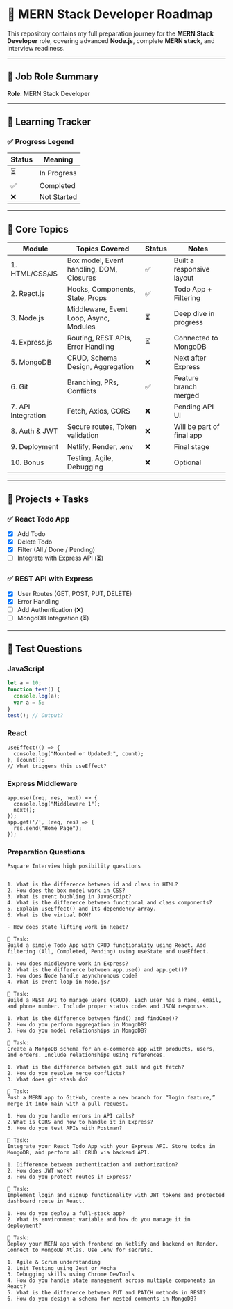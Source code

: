 # 🚀 MERN Stack Developer Roadmap

This repository contains my full preparation journey for the **MERN Stack Developer** role, covering advanced **Node.js**, complete **MERN stack**, and interview readiness.

---

## 🧩 Job Role Summary

**Role**: MERN Stack Developer  


---

## 🧠 Learning Tracker

### ✅ Progress Legend
| Status | Meaning         |
|--------|-----------------|
| ⏳     | In Progress     |
| ✅     | Completed       |
| ❌     | Not Started     |

---

## 🧱 Core Topics

| Module | Topics Covered | Status | Notes |
|--------|----------------|--------|-------|
| 1. HTML/CSS/JS | Box model, Event handling, DOM, Closures | ✅ | Built a responsive layout |
| 2. React.js | Hooks, Components, State, Props | ✅ | Todo App + Filtering |
| 3. Node.js | Middleware, Event Loop, Async, Modules | ⏳ | Deep dive in progress |
| 4. Express.js | Routing, REST APIs, Error Handling | ⏳ | Connected to MongoDB |
| 5. MongoDB | CRUD, Schema Design, Aggregation | ❌ | Next after Express |
| 6. Git | Branching, PRs, Conflicts | ✅ | Feature branch merged |
| 7. API Integration | Fetch, Axios, CORS | ❌ | Pending API UI |
| 8. Auth & JWT | Secure routes, Token validation | ❌ | Will be part of final app |
| 9. Deployment | Netlify, Render, .env | ❌ | Final stage |
| 10. Bonus | Testing, Agile, Debugging | ❌ | Optional |

---

## 📁 Projects + Tasks

### ✅ React Todo App
- [x] Add Todo
- [x] Delete Todo
- [x] Filter (All / Done / Pending)
- [ ] Integrate with Express API (⏳)

### ✅ REST API with Express
- [x] User Routes (GET, POST, PUT, DELETE)
- [x] Error Handling
- [ ] Add Authentication (❌)
- [ ] MongoDB Integration (⏳)

---

## 🧪 Test Questions

### JavaScript
```javascript
let a = 10;
function test() {
  console.log(a);
  var a = 5;
}
test(); // Output?
```

### React

``` 
useEffect(() => {
  console.log("Mounted or Updated:", count);
}, [count]);
// What triggers this useEffect?
```

### Express Middleware

``` 
app.use((req, res, next) => {
  console.log("Middleware 1");
  next();
});
app.get('/', (req, res) => {
  res.send("Home Page");
});
```


### Preparation Questions 
```
Psquare Interview high posibility questions 


1. What is the difference between id and class in HTML?
2. How does the box model work in CSS?
3. What is event bubbling in JavaScript?
4. What is the difference between functional and class components?
5. Explain useEffect() and its dependency array.
6. What is the virtual DOM?

- How does state lifting work in React?

🧪 Task:
Build a simple Todo App with CRUD functionality using React. Add filtering (All, Completed, Pending) using useState and useEffect.

1. How does middleware work in Express?
2. What is the difference between app.use() and app.get()?
3. How does Node handle asynchronous code?
4. What is event loop in Node.js?

🧪 Task:
Build a REST API to manage users (CRUD). Each user has a name, email, and phone number. Include proper status codes and JSON responses.

1. What is the difference between find() and findOne()?
2. How do you perform aggregation in MongoDB?
3. How do you model relationships in MongoDB?

🧪 Task:
Create a MongoDB schema for an e-commerce app with products, users, and orders. Include relationships using references.

1. What is the difference between git pull and git fetch?
2. How do you resolve merge conflicts?
3. What does git stash do?

🧪 Task:
Push a MERN app to GitHub, create a new branch for “login feature,” merge it into main with a pull request.

1. How do you handle errors in API calls?
2.What is CORS and how to handle it in Express?
3. How do you test APIs with Postman?

🧪 Task:
Integrate your React Todo App with your Express API. Store todos in MongoDB, and perform all CRUD via backend API.

1. Difference between authentication and authorization?
2. How does JWT work?
3. How do you protect routes in Express?

🧪 Task:
Implement login and signup functionality with JWT tokens and protected dashboard route in React.

1. How do you deploy a full-stack app?
2. What is environment variable and how do you manage it in deployment?

🧪 Task:
Deploy your MERN app with frontend on Netlify and backend on Render. Connect to MongoDB Atlas. Use .env for secrets.

1. Agile & Scrum understanding
2. Unit Testing using Jest or Mocha
3. Debugging skills using Chrome DevTools
4. How do you handle state management across multiple components in React?
5. What is the difference between PUT and PATCH methods in REST?
6. How do you design a schema for nested comments in MongoDB?
```

